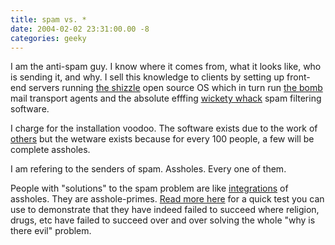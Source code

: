 ```yaml
---
title: spam vs. *
date: 2004-02-02 23:31:00.00 -8
categories: geeky
---
```

I am the anti-spam guy. I know where it comes from, what it looks like, who is sending it, and why. I sell this knowledge to clients by setting up front-end servers running [the shizzle](http://www.debian.org/) open source OS which in turn run [the bomb](http://www.exim.org/) mail transport agents and the absolute efffing [wickety whack](http://www.spamassassin.org) spam filtering software.

I charge for the installation voodoo. The software exists due to the work of [others](/000510.php) but the wetware exists because for every 100 people, a few will be complete assholes.

I am refering to the senders of spam. Assholes. Every one of them.

People with "solutions" to the spam problem are like [integrations](http://calculus.org/) of assholes. They are asshole-primes. [Read more here](http://slashdot.org/comments.pl?sid=95250&cid=8164148) for a quick test you can use to demonstrate that they have indeed failed to succeed where religion, drugs, etc have failed to succeed over and over solving the whole "why is there evil" problem.

